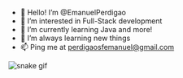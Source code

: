 - 👋 Hello! I’m @EmanuelPerdigao
- 👀 I’m interested in Full-Stack development
- 🌱 I’m currently learning Java and more!
- 🏃 I’m always learning new things
- 📫 Ping me at perdigaosfemanuel@gmail.com


![snake gif](https://github.com/EmanuelPerdigao/EmanuelPerdigao/blob/output/github-contribution-grid-snake.gif)
